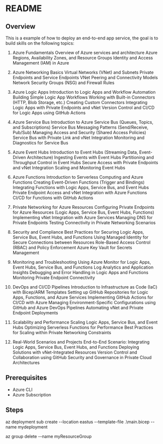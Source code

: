 # README

## Overview

This is a example of how to deploy an end-to-end app service, the goal is to build skills on the following topics:

1. Azure Fundamentals
    Overview of Azure services and architecture
    Azure Regions, Availability Zones, and Resource Groups
    Identity and Access Management (IAM) in Azure

2. Azure Networking Basics
    Virtual Networks (VNet) and Subnets
    Private Endpoints and Service Endpoints
    VNet Peering and Connectivity Models
    Network Security Groups (NSG) and Firewall Rules

3. Azure Logic Apps
    Introduction to Logic Apps and Workflow Automation
    Building Simple Logic App Workflows
    Working with Built-in Connectors (HTTP, Blob Storage, etc.)
    Creating Custom Connectors
    Integrating Logic Apps with Private Endpoints and vNet
    Version Control and CI/CD for Logic Apps using GitHub Actions

4. Azure Service Bus
    Introduction to Azure Service Bus (Queues, Topics, and Subscriptions)
    Service Bus Messaging Patterns (Send/Receive, Pub/Sub)
    Managing Access and Security (Shared Access Policies)
    Service Bus with Private Link and vNet Integration
    Monitoring and Diagnostics for Service Bus

5. Azure Event Hubs
    Introduction to Event Hubs (Streaming Data, Event-Driven Architecture)
    Ingesting Events with Event Hubs
    Partitioning and Throughput Control in Event Hubs
    Secure Access with Private Endpoints and vNet Integration
    Scaling and Monitoring Event Hubs

6. Azure Functions
    Introduction to Serverless Computing and Azure Functions
    Creating Event-Driven Functions (Trigger and Bindings)
    Integrating Functions with Logic Apps, Service Bus, and Event Hubs
    Private Endpoint Access and vNet Integration with Azure Functions
    CI/CD for Functions with GitHub Actions

7. Private Networking for Azure Resources
    Configuring Private Endpoints for Azure Resources (Logic Apps, Service Bus, Event Hubs, Functions)
    Implementing vNet Integration with Azure Services
    Managing DNS for Private Endpoints
    Testing Connectivity in Private Networking Scenarios

8. Security and Compliance
    Best Practices for Securing Logic Apps, Service Bus, Event Hubs, and Functions
    Using Managed Identity for Secure Connections between Resources
    Role-Based Access Control (RBAC) and Policy Enforcement
    Azure Key Vault for Secrets Management

9. Monitoring and Troubleshooting
    Using Azure Monitor for Logic Apps, Event Hubs, Service Bus, and Functions
    Log Analytics and Application Insights
    Debugging and Error Handling in Logic Apps and Functions
    Monitoring Private Endpoint Connectivity

10. DevOps and CI/CD Pipelines
    Introduction to Infrastructure as Code (IaC) with Bicep/ARM Templates
    Setting up GitHub Repositories for Logic Apps, Functions, and Azure Services
    Implementing GitHub Actions for CI/CD with Azure
    Managing Environment-Specific Configurations using GitHub and Azure DevOps Pipelines
    Automating vNet and Private Endpoint Deployments

11. Scalability and Performance
    Scaling Logic Apps, Service Bus, and Event Hubs
    Optimizing Serverless Functions for Performance
    Best Practices for Scaling within Private Networking Constraints

12. Real-World Scenarios and Projects
    End-to-End Scenario: Integrating Logic Apps, Service Bus, Event Hubs, and Functions
    Deploying Solutions with vNet-Integrated Resources
    Version Control and Collaboration using GitHub
    Security and Governance in Private Cloud Architectures

## Prerequisites

- Azure CLI
- Azure Subscription

## Steps

az deployment sub create --location eastus --template-file .\main.bicep --name mydeployment

az group delete --name myResourceGroup
